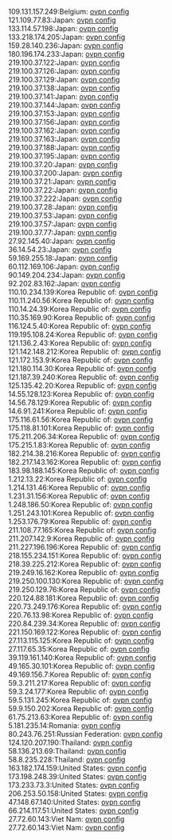 109.131.157.249:Belgium: [ovpn config](vpn/109_131_157_249.ovpn)  
121.109.77.83:Japan: [ovpn config](vpn/121_109_77_83.ovpn)  
133.114.57.198:Japan: [ovpn config](vpn/133_114_57_198.ovpn)  
133.218.174.205:Japan: [ovpn config](vpn/133_218_174_205.ovpn)  
159.28.140.236:Japan: [ovpn config](vpn/159_28_140_236.ovpn)  
180.196.174.233:Japan: [ovpn config](vpn/180_196_174_233.ovpn)  
219.100.37.122:Japan: [ovpn config](vpn/219_100_37_122.ovpn)  
219.100.37.126:Japan: [ovpn config](vpn/219_100_37_126.ovpn)  
219.100.37.129:Japan: [ovpn config](vpn/219_100_37_129.ovpn)  
219.100.37.138:Japan: [ovpn config](vpn/219_100_37_138.ovpn)  
219.100.37.141:Japan: [ovpn config](vpn/219_100_37_141.ovpn)  
219.100.37.144:Japan: [ovpn config](vpn/219_100_37_144.ovpn)  
219.100.37.153:Japan: [ovpn config](vpn/219_100_37_153.ovpn)  
219.100.37.156:Japan: [ovpn config](vpn/219_100_37_156.ovpn)  
219.100.37.162:Japan: [ovpn config](vpn/219_100_37_162.ovpn)  
219.100.37.163:Japan: [ovpn config](vpn/219_100_37_163.ovpn)  
219.100.37.188:Japan: [ovpn config](vpn/219_100_37_188.ovpn)  
219.100.37.195:Japan: [ovpn config](vpn/219_100_37_195.ovpn)  
219.100.37.20:Japan: [ovpn config](vpn/219_100_37_20.ovpn)  
219.100.37.200:Japan: [ovpn config](vpn/219_100_37_200.ovpn)  
219.100.37.21:Japan: [ovpn config](vpn/219_100_37_21.ovpn)  
219.100.37.22:Japan: [ovpn config](vpn/219_100_37_22.ovpn)  
219.100.37.222:Japan: [ovpn config](vpn/219_100_37_222.ovpn)  
219.100.37.28:Japan: [ovpn config](vpn/219_100_37_28.ovpn)  
219.100.37.53:Japan: [ovpn config](vpn/219_100_37_53.ovpn)  
219.100.37.57:Japan: [ovpn config](vpn/219_100_37_57.ovpn)  
219.100.37.77:Japan: [ovpn config](vpn/219_100_37_77.ovpn)  
27.92.145.40:Japan: [ovpn config](vpn/27_92_145_40.ovpn)  
36.14.54.23:Japan: [ovpn config](vpn/36_14_54_23.ovpn)  
59.169.255.18:Japan: [ovpn config](vpn/59_169_255_18.ovpn)  
60.112.169.106:Japan: [ovpn config](vpn/60_112_169_106.ovpn)  
90.149.204.234:Japan: [ovpn config](vpn/90_149_204_234.ovpn)  
92.202.83.162:Japan: [ovpn config](vpn/92_202_83_162.ovpn)  
110.10.234.139:Korea Republic of: [ovpn config](vpn/110_10_234_139.ovpn)  
110.11.240.56:Korea Republic of: [ovpn config](vpn/110_11_240_56.ovpn)  
110.14.24.39:Korea Republic of: [ovpn config](vpn/110_14_24_39.ovpn)  
110.35.169.90:Korea Republic of: [ovpn config](vpn/110_35_169_90.ovpn)  
116.124.5.40:Korea Republic of: [ovpn config](vpn/116_124_5_40.ovpn)  
119.195.108.24:Korea Republic of: [ovpn config](vpn/119_195_108_24.ovpn)  
121.136.2.43:Korea Republic of: [ovpn config](vpn/121_136_2_43.ovpn)  
121.142.148.212:Korea Republic of: [ovpn config](vpn/121_142_148_212.ovpn)  
121.172.153.9:Korea Republic of: [ovpn config](vpn/121_172_153_9.ovpn)  
121.180.114.30:Korea Republic of: [ovpn config](vpn/121_180_114_30.ovpn)  
121.187.39.240:Korea Republic of: [ovpn config](vpn/121_187_39_240.ovpn)  
125.135.42.20:Korea Republic of: [ovpn config](vpn/125_135_42_20.ovpn)  
14.55.128.123:Korea Republic of: [ovpn config](vpn/14_55_128_123.ovpn)  
14.56.78.129:Korea Republic of: [ovpn config](vpn/14_56_78_129.ovpn)  
14.6.91.241:Korea Republic of: [ovpn config](vpn/14_6_91_241.ovpn)  
175.116.61.56:Korea Republic of: [ovpn config](vpn/175_116_61_56.ovpn)  
175.118.81.101:Korea Republic of: [ovpn config](vpn/175_118_81_101.ovpn)  
175.211.206.34:Korea Republic of: [ovpn config](vpn/175_211_206_34.ovpn)  
175.215.1.83:Korea Republic of: [ovpn config](vpn/175_215_1_83.ovpn)  
182.214.38.216:Korea Republic of: [ovpn config](vpn/182_214_38_216.ovpn)  
182.217.143.162:Korea Republic of: [ovpn config](vpn/182_217_143_162.ovpn)  
183.98.188.145:Korea Republic of: [ovpn config](vpn/183_98_188_145.ovpn)  
1.212.13.22:Korea Republic of: [ovpn config](vpn/1_212_13_22.ovpn)  
1.214.131.46:Korea Republic of: [ovpn config](vpn/1_214_131_46.ovpn)  
1.231.31.156:Korea Republic of: [ovpn config](vpn/1_231_31_156.ovpn)  
1.248.186.50:Korea Republic of: [ovpn config](vpn/1_248_186_50.ovpn)  
1.251.243.101:Korea Republic of: [ovpn config](vpn/1_251_243_101.ovpn)  
1.253.176.79:Korea Republic of: [ovpn config](vpn/1_253_176_79.ovpn)  
211.108.77.165:Korea Republic of: [ovpn config](vpn/211_108_77_165.ovpn)  
211.207.142.9:Korea Republic of: [ovpn config](vpn/211_207_142_9.ovpn)  
211.227.196.196:Korea Republic of: [ovpn config](vpn/211_227_196_196.ovpn)  
218.155.234.151:Korea Republic of: [ovpn config](vpn/218_155_234_151.ovpn)  
218.39.225.212:Korea Republic of: [ovpn config](vpn/218_39_225_212.ovpn)  
219.249.16.162:Korea Republic of: [ovpn config](vpn/219_249_16_162.ovpn)  
219.250.100.130:Korea Republic of: [ovpn config](vpn/219_250_100_130.ovpn)  
219.250.129.76:Korea Republic of: [ovpn config](vpn/219_250_129_76.ovpn)  
220.124.88.181:Korea Republic of: [ovpn config](vpn/220_124_88_181.ovpn)  
220.73.249.176:Korea Republic of: [ovpn config](vpn/220_73_249_176.ovpn)  
220.76.13.98:Korea Republic of: [ovpn config](vpn/220_76_13_98.ovpn)  
220.84.239.34:Korea Republic of: [ovpn config](vpn/220_84_239_34.ovpn)  
221.150.169.122:Korea Republic of: [ovpn config](vpn/221_150_169_122.ovpn)  
27.113.115.125:Korea Republic of: [ovpn config](vpn/27_113_115_125.ovpn)  
27.117.65.35:Korea Republic of: [ovpn config](vpn/27_117_65_35.ovpn)  
39.119.161.140:Korea Republic of: [ovpn config](vpn/39_119_161_140.ovpn)  
49.165.30.101:Korea Republic of: [ovpn config](vpn/49_165_30_101.ovpn)  
49.169.156.7:Korea Republic of: [ovpn config](vpn/49_169_156_7.ovpn)  
59.3.211.217:Korea Republic of: [ovpn config](vpn/59_3_211_217.ovpn)  
59.3.24.177:Korea Republic of: [ovpn config](vpn/59_3_24_177.ovpn)  
59.5.131.245:Korea Republic of: [ovpn config](vpn/59_5_131_245.ovpn)  
59.9.150.202:Korea Republic of: [ovpn config](vpn/59_9_150_202.ovpn)  
61.75.213.63:Korea Republic of: [ovpn config](vpn/61_75_213_63.ovpn)  
5.181.235.14:Romania: [ovpn config](vpn/5_181_235_14.ovpn)  
80.243.76.251:Russian Federation: [ovpn config](vpn/80_243_76_251.ovpn)  
124.120.207.190:Thailand: [ovpn config](vpn/124_120_207_190.ovpn)  
58.136.213.69:Thailand: [ovpn config](vpn/58_136_213_69.ovpn)  
58.8.235.228:Thailand: [ovpn config](vpn/58_8_235_228.ovpn)  
163.182.174.159:United States: [ovpn config](vpn/163_182_174_159.ovpn)  
173.198.248.39:United States: [ovpn config](vpn/173_198_248_39.ovpn)  
173.233.73.3:United States: [ovpn config](vpn/173_233_73_3.ovpn)  
206.253.50.158:United States: [ovpn config](vpn/206_253_50_158.ovpn)  
47.148.67.140:United States: [ovpn config](vpn/47_148_67_140.ovpn)  
66.214.117.51:United States: [ovpn config](vpn/66_214_117_51.ovpn)  
27.72.60.143:Viet Nam: [ovpn config](vpn/27_72_60_143.ovpn)  
27.72.60.143:Viet Nam: [ovpn config](vpn/27_72_60_143.ovpn)  
